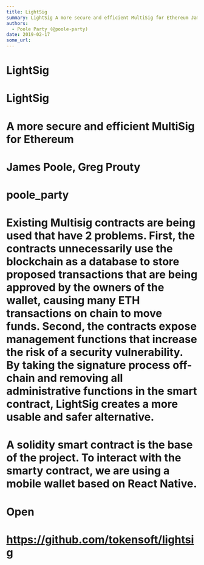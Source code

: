 ```yaml
---
title: LightSig
summary: LightSig A more secure and efficient MultiSig for Ethereum James Poole, Greg Prouty poole_party Existing Multisig contracts are being used that have 2 problems. First, the contracts unnecessarily use the blockchain as a database to store proposed transactions that are being approved by the owners of the wallet, causing many ETH transactions on chain to move funds. Second, the contracts expose management functions that increase the risk of a security vulnerability. By taking the signature process
authors:
  - Poole Party (@poole-party)
date: 2019-02-17
some_url: 
---
```


# LightSig



# LightSig


# A more secure and efficient MultiSig for Ethereum


# James Poole, Greg Prouty


# poole_party


# Existing Multisig contracts are being used that have 2 problems.  First, the contracts unnecessarily use the blockchain as a database to store proposed transactions that are being approved by the owners of the wallet, causing many ETH transactions on chain to move funds.  Second, the contracts expose management functions that increase the risk of a security vulnerability.  By taking the signature process off-chain and removing all administrative functions in the smart contract, LightSig creates a more usable and safer alternative.


# A solidity smart contract is the base of the project.  To interact with the smarty contract, we are using a mobile wallet based on React Native.


# Open


# https://github.com/tokensoft/lightsig




